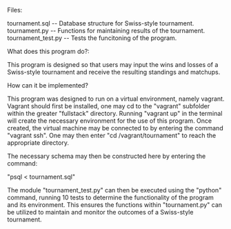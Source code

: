 Files:

tournament.sql -- Database structure for Swiss-style tournament.
tournament.py -- Functions for maintaining results of the tournament.
tournament_test.py -- Tests the funcitoning of the program.

What does this program do?:

This program is designed so that users may input the wins and losses of a
Swiss-style tournament and receive the resulting standings and matchups.

How can it be implemented?

This program was designed to run on a virtual environment, namely vagrant.
Vagrant should first be installed, one may cd to the "vagrant" subfolder within
the greater "fullstack" directory. Running "vagrant up" in the terminal will
create the necessary environment for the use of this program. Once created,
the virtual machine may be connected to by entering the command "vagrant ssh".
One may then enter "cd /vagrant/tournament" to reach the appropriate directory.

The necessary schema may then be constructed here by entering the command:

"psql < tournament.sql"

The module "tournament_test.py" can then be executed using the "python" command,
running 10 tests to determine the functionality of the program and its
environment. This ensures the functions within "tournament.py" can be utilized
to maintain and monitor the outcomes of a Swiss-style tournament.
